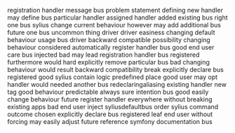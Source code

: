 registration handler message bus problem statement defining new handler may define bus particular handler assigned handler added existing bus right one bus sylius change current behaviour however may add additional bus future one bus uncommon thing driver driver easiness changing default behaviour usage bus driver backward compatible possibility changing behaviour considered automatically register handler bus good end user care bus injected bad may lead registration handler bus registered furthermore would hard explicitly remove particular bus bad changing behaviour would result backward compatibility break explicitly declare bus registered good sylius contain logic predefined place good user may opt handler would needed another bus redeclaringaliasing existing handler new tag good behaviour predictable always sure intention bus good easily change behaviour future register handler everywhere without breaking existing apps bad end user inject syliusdefaultbus order sylius command outcome chosen explicitly declare bus registered leaf end user without forcing may easily adjust future reference symfony documentation bus